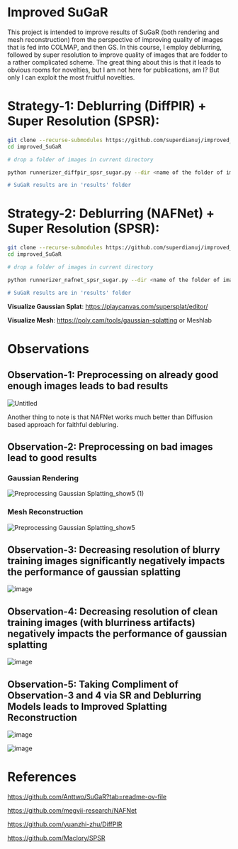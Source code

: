 # Improved SuGaR
This project is intended to improve results of SuGaR (both rendering and mesh reconstruction) from the perspective of improving quality of images that is fed into COLMAP, and then GS.
In this course, I employ deblurring, followed by super resolution to improve quality of images that are fodder to a rather complicated scheme. 
The great thing about this is that it leads to obvious rooms for novelties, but I am not here for publications, am I? But only I can exploit the most fruitful novelties.

# Strategy-1: Deblurring (DiffPIR) + Super Resolution (SPSR):
```bash
git clone --recurse-submodules https://github.com/superdianuj/improved_SuGaR.git
cd improved_SuGaR

# drop a folder of images in current directory

python runnerizer_diffpir_spsr_sugar.py --dir <name of the folder of images> --choice <'Gaussian' or 'motion'> --sugar_choice <"density or "sdf">

# SuGaR results are in 'results' folder
```

# Strategy-2: Deblurring (NAFNet) + Super Resolution (SPSR):
```bash
git clone --recurse-submodules https://github.com/superdianuj/improved_SuGaR.git
cd improved_SuGaR

# drop a folder of images in current directory

python runnerizer_nafnet_spsr_sugar.py --dir <name of the folder of images> --resize_imgs <resize images to some dimensions (a x a)> --sugar_choice <"density or "sdf">

# SuGaR results are in 'results' folder
```

**Visualize Gaussian Splat**: https://playcanvas.com/supersplat/editor/

**Visualize Mesh**: https://poly.cam/tools/gaussian-splatting or Meshlab


# Observations
## Observation-1: Preprocessing on already good enough images leads to bad results

![Untitled](https://github.com/superdianuj/improved_SuGaR/assets/47445756/150cbe12-344f-4fc3-8b00-38f6a9b4d667)


Another thing to note is that NAFNet works much better than Diffusion based approach for faithful debluring.


## Observation-2: Preprocessing on bad images lead to good results

### Gaussian Rendering
![Preprocessing Gaussian Splatting_show5 (1)](https://github.com/superdianuj/improved_SuGaR/assets/47445756/6f7ed96a-4745-4fc0-b619-1faeded2ce4b)




### Mesh Reconstruction
![Preprocessing Gaussian Splatting_show5](https://github.com/superdianuj/improved_SuGaR/assets/47445756/b565da27-70c3-4b59-ac88-79842c9695fe)


## Observation-3: Decreasing resolution of blurry training images significantly negatively impacts the performance of gaussian splatting


![image](https://github.com/superdianuj/improved_SuGaR/assets/47445756/dfd09030-18e2-4068-beb3-839b0a14451a)


## Observation-4: Decreasing resolution of clean training images (with blurriness artifacts) negatively impacts the performance of gaussian splatting

![image](https://github.com/superdianuj/improved_SuGaR/assets/47445756/328fa673-1540-489f-87ac-3a6b2df56e2e)


## Observation-5: Taking Compliment of Observation-3 and 4 via SR and Deblurring Models leads to Improved Splatting Reconstruction

![image](https://github.com/superdianuj/improved_SuGaR/assets/47445756/61453c4d-1b90-46ca-8d9b-e284fee31289)

![image](https://github.com/superdianuj/improved_SuGaR/assets/47445756/02a9537c-18ab-4064-b75b-1b1b4a4aad1f)





# References
https://github.com/Anttwo/SuGaR?tab=readme-ov-file

https://github.com/megvii-research/NAFNet

https://github.com/yuanzhi-zhu/DiffPIR

https://github.com/Maclory/SPSR





